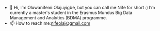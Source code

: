 - 👋 Hi, I’m Oluwanifemi Olajuyigbe, but you can call me Nife for short :) I’m currently a master's student in the Erasmus Mundus Big Data Management and Analytics (BDMA) programme.
- 📫 How to reach me:nifeolaj@gmail.com
<!---
nifeolaj/nifeolaj is a ✨ special ✨ repository because its `README.md` (this file) appears on your GitHub profile.
You can click the Preview link to take a look at your changes.
--->
